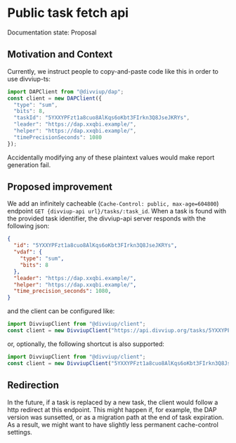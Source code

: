 # Public task fetch api

Documentation state: Proposal

## Motivation and Context

Currently, we instruct people to copy-and-paste code like this in order to use divviup-ts:
```js
import DAPClient from "@divviup/dap";
const client = new DAPClient({
  "type": "sum",
  "bits": 8,
  "taskId": "5YXXYPFzt1a8cuo8AlKqs6oKbt3FIrkn3Q8JseJKRYs",
  "leader": "https://dap.xxqbi.example/",
  "helper": "https://dap.xxqbi.example/",
  "timePrecisionSeconds": 1080
});
```

Accidentally modifying any of these plaintext values would make report generation fail.

## Proposed improvement

We add an infinitely cacheable (`Cache-Control: public, max-age=604800`) endpoint `GET {divviup-api url}/tasks/:task_id`. When a task is found with the provided task identifier, the divviup-api server responds with the following json:

```json
{
  "id": "5YXXYPFzt1a8cuo8AlKqs6oKbt3FIrkn3Q8JseJKRYs",
  "vdaf": {
    "type": "sum",
    "bits": 8
  },
  "leader": "https://dap.xxqbi.example/",
  "helper": "https://dap.xxqbi.example/",
  "time_precision_seconds": 1080,
}
```

and the client can be configured like:

```js
import DivviupClient from "@divviup/client";
const client = new DivviupClient("https://api.divviup.org/tasks/5YXXYPFzt1a8cuo8AlKqs6oKbt3FIrkn3Q8JseJKRYs");
```

or, optionally, the following shortcut is also supported:

```js
import DivviupClient from "@divviup/client";
const client = new DivviupClient("5YXXYPFzt1a8cuo8AlKqs6oKbt3FIrkn3Q8JseJKRYs");
```

## Redirection

In the future, if a task is replaced by a new task, the client would follow a http redirect at this endpoint. This might happen if, for example, the DAP version was sunsetted, or as a migration path at the end of task expiration. As a result, we might want to have slightly less permanent cache-control settings.
